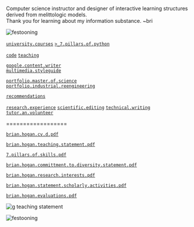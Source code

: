 Computer science instructor and designer of interactive learning structures derived from melittologic models.  
Thank you for learning about my information substance. ~bri  

![festooning](https://user-images.githubusercontent.com/59778456/235022589-fbb23ebb-d35f-4533-b767-491e1414c652.PNG)  

[`university.courses`](https://github.com/bbe2/professor) [`>_7.pillars.of.python`](https://github.com/bbe2/portfolio/tree/%3E_7_Pillars_of_Python)  

 [`code`](https://github.com/bbe2/portfolio/tree/code)  [`teaching`](https://github.com/bbe2/portfolio/tree/teaching)  

[`google.content.writer`](https://github.com/bbe2/portfolio/tree/tech_curriculum_an_GwG)  
[`multimedia.styleguide`](https://github.com/bbe2/portfolio/tree/multimedia_styleguide)  

[`portfolio.master.of.science`](https://github.com/bbe2/portfolio/tree/master_portfolio)  
[`portfolio.industrial.reengineering`](https://github.com/bbe2/portfolio/tree/reengineering)  

[`recommendations`](https://github.com/bbe2/portfolio/tree/reference_recommend)    

[`research.experience`](https://github.com/bbe2/portfolio/tree/research_experience ) [`scientific.editing`](https://github.com/bbe2/portfolio/tree/scientific_edit) 
[`technical.writing`](https://github.com/bbe2/portfolio/tree/tech_write)  
[`tutor.an.volunteer`](https://github.com/bbe2/portfolio/tree/tutor_volunteer)  

==================

[`brian.hogan.cv.d.pdf`](https://github.com/bbe2/portfolio/files/11655551/brian.hogan.cv.d.pdf)  

[`brian.hogan.teaching.statement.pdf`](https://github.com/bbe2/portfolio/files/11655576/brian.hogan.teaching.statement.pdf)  

[`7.pillars.of.skills.pdf`](https://github.com/bbe2/portfolio/files/11655571/7.pillars.of.skills.pdf)  

[`brian.hogan.committment.to.diversity.statement.pdf`](https://github.com/bbe2/portfolio/files/11655572/brian.hogan.committment.to.diversity.statement.pdf)  

[`brian.hogan.research.interests.pdf`](https://github.com/bbe2/portfolio/files/11655574/brian.hogan.research.interests.pdf)  

[`brian.hogan.statement.scholarly.activities.pdf`](https://github.com/bbe2/portfolio/files/11655575/brian.hogan.statement.scholarly.activities.pdf)  

[`brian.hogan.evaluations.pdf`](https://github.com/bbe2/portfolio/files/11655646/brian.hogan.evaluations.pdf)  


![g teaching statement](https://github.com/bbe2/portfolio/assets/59778456/ce00649d-069c-4847-917c-3040e8b876b0) 

![festooning](https://user-images.githubusercontent.com/59778456/235022589-fbb23ebb-d35f-4533-b767-491e1414c652.PNG)  

